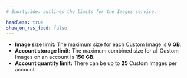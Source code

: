 ```yaml
---
# Shortguide: outlines the limits for the Images service.

headless: true
show_on_rss_feed: false
---
```


- **Image size limit:** The maximum size for each Custom Image is **6 GB**.
- **Account storage limit:** The maximum combined size for all Custom Images on an account is **150 GB**.
- **Account quantity limit:** There can be up to **25** Custom Images per account.